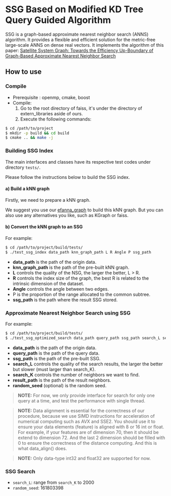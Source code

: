 SSG Based on Modified KD Tree Query Guided Algorithm
======

SSG is a graph-based approximate nearest neighbor search (ANNS) algorithm. It provides a flexible and efficient solution for the metric-free large-scale ANNS on dense real vectors. 
It implements the algorithm of this paper: [Satellite System Graph: Towards the Efficiency Up-Boundary of Graph-Based Approximate Nearest Neighbor Search](https://arxiv.org/abs/1907.06146)


How to use
------

### Compile

* Prerequisite : openmp, cmake, boost
* Compile:
    1. Go to the root directory of faiss, it's under the directory of extern_libraries aside of ours.
    2. Execute the following commands:

```bash
$ cd /path/to/project
$ mkdir -p build && cd build
$ cmake .. && make -j
```

### Building SSG Index

The main interfaces and classes have its respective test codes under directory `tests/`.

Please follow the instructions below to build the SSG index.

#### a) Build a kNN graph

Firstly, we need to prepare a kNN graph.

We suggest you use our [efanna\_graph](https://github.com/ZJULearning/efanna\_graph) to build this kNN graph. But you can also use any alternatives you like, such as KGraph or faiss.

#### b) Convert the kNN graph to an SSG

For example:

```bash
$ cd /path/to/project/build/tests/
$ ./test_ssg_index data_path knn_graph_path L R Angle P ssg_path
```

* **data\_path** is the path of the origin data.
* **knn\_graph\_path** is the path of the pre-built kNN graph.
* **L** controls the quality of the NSG, the larger the better, L > R.
* **R** controls the index size of the graph, the best R is related to the intrinsic dimension of the dataset.
* **Angle** controls the angle between two edges.
* P is the proportion of the range allocated to the common subtree.
* **ssg\_path** is the path where the result SSG stored.

### Approximate Nearest Neighbor Search using SSG

For example:

```bash
$ cd /path/to/project/build/tests/
$ ./test_ssg_optimized_search data_path query_path ssg_path search_L search_K result_path [random_seed]
```

* **data\_path** is the path of the origin data.
* **query\_path** is the path of the query data.
* **ssg\_path** is the path of the pre-built SSG.
* **search\_L** controls the quality of the search results, the larger the better but slower (must larger than search\_K).
* **search\_K** controls the number of neighbors we want to find.
* **result\_path** is the path of the result neighbors.
* **random\_seed** (optional) is the random seed.

> **NOTE:** For now, we only provide interface for search for only one query at a time, and test the performance with single thread.

> **NOTE:** Data alignment is essential for the correctness of our procedure, because we use SIMD instructions for acceleration of numerical computing such as AVX and SSE2.
You should use it to ensure your data elements (feature) is aligned with 8 or 16 int or float. For example, if your features are of dimension 70, then it should be extend to dimension 72. And the last 2 dimension should be filled with 0 to ensure the correctness of the distance computing. And this is what data\_align() does.

> **NOTE:** Only data-type int32 and float32 are supported for now.

### SSG Search

+ `search_L`: range from `search_K` to 2000
+ `random_seed`: 161803398
